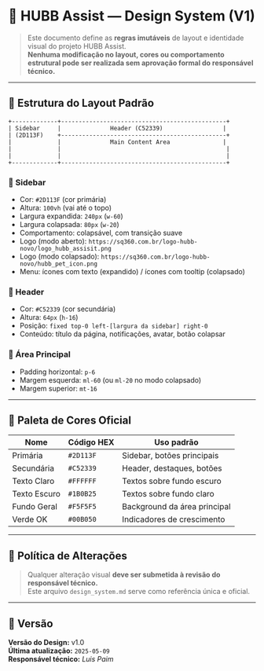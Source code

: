 # 🎨 HUBB Assist — Design System (V1)

> Este documento define as **regras imutáveis** de layout e identidade visual do projeto HUBB Assist.  
**Nenhuma modificação no layout, cores ou comportamento estrutural pode ser realizada sem aprovação formal do responsável técnico.**

---

## 🧱 Estrutura do Layout Padrão

```
+-------------+-----------------------------------------------+
| Sidebar     |              Header (C52339)                 |
| (2D113F)    +-----------------------------------------------+
|             |              Main Content Area               |
|             |                                               |
|             |                                               |
+-------------+-----------------------------------------------+
```

### 🧩 Sidebar
- Cor: `#2D113F` (cor primária)
- Altura: `100vh` (vai até o topo)
- Largura expandida: `240px` (`w-60`)
- Largura colapsada: `80px` (`w-20`)
- Comportamento: colapsável, com transição suave
- Logo (modo aberto): `https://sq360.com.br/logo-hubb-novo/logo_hubb_assisit.png`
- Logo (modo colapsado): `https://sq360.com.br/logo-hubb-novo/hubb_pet_icon.png`
- Menu: ícones com texto (expandido) / ícones com tooltip (colapsado)

### 🧩 Header
- Cor: `#C52339` (cor secundária)
- Altura: `64px` (`h-16`)
- Posição: `fixed top-0 left-[largura da sidebar] right-0`
- Conteúdo: título da página, notificações, avatar, botão colapsar

### 🧩 Área Principal
- Padding horizontal: `p-6`
- Margem esquerda: `ml-60` (ou `ml-20` no modo colapsado)
- Margem superior: `mt-16`

---

## 🎨 Paleta de Cores Oficial

| Nome         | Código HEX | Uso padrão                       |
|--------------|------------|----------------------------------|
| Primária     | `#2D113F`  | Sidebar, botões principais       |
| Secundária   | `#C52339`  | Header, destaques, botões        |
| Texto Claro  | `#FFFFFF`  | Textos sobre fundo escuro        |
| Texto Escuro | `#1B0B25`  | Textos sobre fundo claro         |
| Fundo Geral  | `#F5F5F5`  | Background da área principal     |
| Verde OK     | `#00B050`  | Indicadores de crescimento       |

---

## 🔐 Política de Alterações

> Qualquer alteração visual **deve ser submetida à revisão do responsável técnico.**  
> Este arquivo `design_system.md` serve como referência única e oficial.

---

## 📌 Versão

**Versão do Design:** v1.0  
**Última atualização:** `2025-05-09`  
**Responsável técnico:** *Luis Paim*